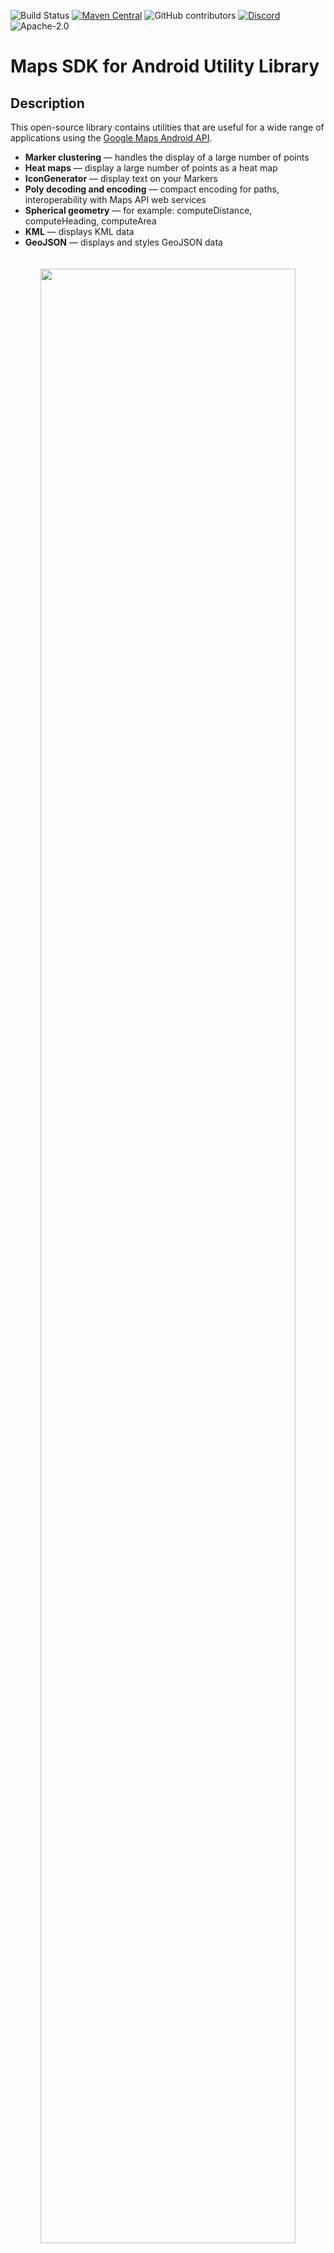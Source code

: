 ![Build Status](https://github.com/googlemaps/android-maps-utils/actions/workflows/test.yml/badge.svg?branch=main)
[![Maven Central](https://maven-badges.herokuapp.com/maven-central/com.google.maps.android/android-maps-utils/badge.svg)](https://maven-badges.herokuapp.com/maven-central/com.google.maps.android/android-maps-utils)
![GitHub contributors](https://img.shields.io/github/contributors/googlemaps/android-maps-utils?color=green)
[![Discord](https://img.shields.io/discord/676948200904589322)](https://discord.gg/hYsWbmk)
![Apache-2.0](https://img.shields.io/badge/license-Apache-blue)

# Maps SDK for Android Utility Library

## Description

This open-source library contains utilities that are useful for a wide
range of applications using the [Google Maps Android API][android-site].

- **Marker clustering** — handles the display of a large number of points
- **Heat maps** — display a large number of points as a heat map
- **IconGenerator** — display text on your Markers
- **Poly decoding and encoding** — compact encoding for paths,
  interoperability with Maps API web services
- **Spherical geometry** — for example: computeDistance, computeHeading,
  computeArea
- **KML** — displays KML data
- **GeoJSON** — displays and styles GeoJSON data

<p align="center"><img width="90%" vspace="20" src="https://cloud.githubusercontent.com/assets/1950036/6629704/f57bc6d8-c908-11e4-815a-0d909fe02f99.gif"></p>

You can also find Kotlin extensions for this library [here][android-maps-ktx].

## Developer Documentation

You can view the generated [reference docs][javadoc] for a full list of classes and their methods.

## Requirements

* Android API level 15+
* Maps SDK via Google Play Services ~OR (Deprecated) [Maps SDK v3 BETA] library~

## Installation

```groovy
dependencies {
    // Utilities for Maps SDK for Android (requires Google Play Services) 
    implementation 'com.google.maps.android:android-maps-utils:2.4.0'

    // (Deprecated) Alternately - Utilities for Maps SDK v3 BETA for Android (does not require Google Play Services)
    implementation 'com.google.maps.android:android-maps-utils-v3:2.4.0'
}
```

_**Note**: The Beta version of the SDK is deprecated and scheduled for decommissioning. A future version of the SDK will provide similar support for Beta features. See the [release notes](https://developers.google.com/maps/documentation/android-sdk/releases#2021-08-18) for more information._

## Demo App

<img src="https://developers.google.com/maps/documentation/android-sdk/images/utility-markercluster.png" width="150" align=right>

This repository includes a [demo app](demo) that illustrates the use of this library.

The version that depends on the Maps SDK for Android can be found under the `gms` Gradle product flavor, while version that depends on the Maps SDK V3 BETA can be found under the `v3` Gradle product flavor. The active product flavor can be modified through Android Studio’s [“Build Variants”](https://developer.android.com/studio/run#changing-variant) toolbar options.

To run the demo app, you'll have to:

1. [Get a Maps API key](https://developers.google.com/maps/documentation/android-sdk/get-api-key)
1. Open the file `local.properties` in the root project (this file should *NOT* be under version control to protect your API key)
1. Add a single line to `local.properties` that looks like `MAPS_API_KEY=YOUR_API_KEY`, where `YOUR_API_KEY` is the API key you obtained in the first step
1. Build and run the `gmsDebug` variant for the Maps SDK for Android version, or `v3Debug` for the Maps SDK v3 BETA version

## Migration Guide

Improvements made in version [1.0.0](https://github.com/googlemaps/android-maps-utils/releases/tag/1.0.0) of the library to support multiple layers on the map caused breaking changes to versions prior to it. These changes also modify behaviors that are documented in the [Maps SDK for Android Maps documentation](https://developers.google.com/maps/documentation/android-sdk/intro) site. This section outlines all those changes and how you can migrate to use this library since version 1.0.0.


### Adding Click Events

Click events originate in the layer-specific object that added the marker/ground overlay/polyline/polygon. In each layer, the click handlers are passed to the marker, ground overlay, polyline, or polygon `Collection` object.

```java
// Clustering
ClusterManager<ClusterItem> clusterManager = // Initialize ClusterManager - if you're using multiple maps features, use the constructor that passes in Manager objects (see next section)
clusterManager.setOnClusterItemClickListener(item -> {
    // Listen for clicks on a cluster item here
    return false;
});
clusterManager.setOnClusterClickListener(item -> {
    // Listen for clicks on a cluster here
    return false;
});

// GeoJson
GeoJsonLayer geoJsonLayer = // Initialize GeoJsonLayer - if you're using multiple maps features, use the constructor that passes in Manager objects (see next section)
geoJsonLayer.setOnFeatureClickListener(feature -> {
    // Listen for clicks on GeoJson features here
});

// KML
KmlLayer kmlLayer = // Initialize KmlLayer - if you're using multiple maps features, use the constructor that passes in Manager objects (see next section)
kmlLayer.setOnFeatureClickListener(feature -> {
    // Listen for clicks on KML features here
});
```

#### Using Manager Objects

If you use one of Manager objects in the package `com.google.maps.android` (e.g. `GroundOverlayManager`, `MarkerManager`, etc.), say from adding a KML layer, GeoJson layer, or Clustering, you will have to rely on the Collection specific to add an object to the map rather than adding that object directly to `GoogleMap`. This is because each Manager sets itself as a click listener so that it can manage click events coming from multiple layers.

For example, if you have additional `GroundOverlay` objects:

_New_

```java
GroundOverlayManager groundOverlayManager = // Initialize 

// Create a new collection first
GroundOverlayManager.Collection groundOverlayCollection = groundOverlayManager.newCollection();

// Add a new ground overlay
GroundOverlayOptions options = // ...
groundOverlayCollection.addGroundOverlay(options);
```

_Old_

```java
GroundOverlayOptions options = // ...
googleMap.addGroundOverlay(options);
```

This same pattern applies for `Marker`, `Circle`, `Polyline`, and `Polygon`.

### Adding a Custom Info Window
If you use `MarkerManager`, adding an `InfoWindowAdapter` and/or an `OnInfoWindowClickListener` should be done on the `MarkerManager.Collection` object.

_New_
```java
CustomInfoWindowAdapter adapter = // ...
OnInfoWindowClickListener listener = // ...

// Create a new Collection from a MarkerManager
MarkerManager markerManager = // ...
MarkerManager.Collection collection = markerManager.newCollection();

// Set InfoWindowAdapter and OnInfoWindowClickListener
collection.setInfoWindowAdapter(adapter);
collection.setOnInfoWindowClickListener(listener);

// Alternatively, if you are using clustering
ClusterManager<ClusterItem> clusterManager = // ...
MarkerManager.Collection markerCollection = clusterManager.getMarkerCollection();
markerCollection.setInfoWindowAdapter(adapter);
markerCollection.setOnInfoWindowClickListener(listener);
```

_Old_
```java
CustomInfoWindowAdapter adapter = // ...
OnInfoWindowClickListener listener = // ...
googleMap.setInfoWindowAdapter(adapter);
googleMap.setOnInfoWindowClickListener(listener);
```

### Adding a Marker Drag Listener

If you use `MarkerManager`, adding an `OnMarkerDragListener` should be done on the `MarkerManager.Collection` object.

_New_
```java
// Create a new Collection from a MarkerManager
MarkerManager markerManager = // ...
MarkerManager.Collection collection = markerManager.newCollection();

// Add markers to collection
MarkerOptions markerOptions = // ...
collection.addMarker(markerOptions);
// ...

// Set OnMarkerDragListener
GoogleMap.OnMarkerDragListener listener = // ...
collection.setOnMarkerDragListener(listener);

// Alternatively, if you are using clustering
ClusterManager<ClusterItem> clusterManager = // ...
MarkerManager.Collection markerCollection = clusterManager.getMarkerCollection();
markerCollection.setOnMarkerDragListener(listener);
```

_Old_
```java
// Add markers
MarkerOptions markerOptions = // ...
googleMap.addMarker(makerOptions);

// Add listener
GoogleMap.OnMarkerDragListener listener = // ...
googleMap.setOnMarkerDragListener(listener);
```

### Clustering

[A bug](https://github.com/googlemaps/android-maps-utils/issues/90) was fixed in v1 to properly clear and re-add markers via the `ClusterManager`.

For example, this didn't work pre-v1, but works for v1 and later:

```java
clusterManager.clearItems();
clusterManager.addItems(items);
clusterManager.cluster();
```

If you're using custom clustering (i.e, if you're extending `DefaultClusterRenderer`), you must override two additional methods in v1:
*  `onClusterItemUpdated()` - should be the same* as your `onBeforeClusterItemRendered()` method
*  `onClusterUpdated()` - should be the same* as your `onBeforeClusterRendered()` method

**Note that these methods can't be identical, as you need to use a `Marker` instead of `MarkerOptions`*

See the [`CustomMarkerClusteringDemoActivity`](demo/src/gms/java/com/google/maps/android/utils/demo/CustomMarkerClusteringDemoActivity.java) in the demo app for a complete example.

_New_

```java
    private class PersonRenderer extends DefaultClusterRenderer<Person> {
        ...     
        @Override
        protected void onBeforeClusterItemRendered(Person person, MarkerOptions markerOptions) {
            // Draw a single person - show their profile photo and set the info window to show their name
            markerOptions
                    .icon(getItemIcon(person))
                    .title(person.name);
        }
        
        /**
         * New in v1 
         */
        @Override
        protected void onClusterItemUpdated(Person person, Marker marker) {
            // Same implementation as onBeforeClusterItemRendered() (to update cached markers)
            marker.setIcon(getItemIcon(person));
            marker.setTitle(person.name);
        }
        
        @Override
        protected void onBeforeClusterRendered(Cluster<Person> cluster, MarkerOptions markerOptions) {
            // Draw multiple people.
            // Note: this method runs on the UI thread. Don't spend too much time in here (like in this example).
            markerOptions.icon(getClusterIcon(cluster));
        }
       
        /**
         * New in v1 
         */
        @Override
        protected void onClusterUpdated(Cluster<Person> cluster, Marker marker) {
            // Same implementation as onBeforeClusterRendered() (to update cached markers)
            marker.setIcon(getClusterIcon(cluster));
        }
        ...
    }
```

_Old_

```java
    private class PersonRenderer extends DefaultClusterRenderer<Person> {
        ...       
        @Override
        protected void onBeforeClusterItemRendered(Person person, MarkerOptions markerOptions) {
            // Draw a single person - show their profile photo and set the info window to show their name
            markerOptions
                    .icon(getItemIcon(person))
                    .title(person.name);
        }
        
        @Override
        protected void onBeforeClusterRendered(Cluster<Person> cluster, MarkerOptions markerOptions) {
            // Draw multiple people.
            // Note: this method runs on the UI thread. Don't spend too much time in here (like in this example).
            markerOptions.icon(getClusterIcon(cluster));
        }
        ...
    }
```

## Support

Encounter an issue while using this library?

If you find a bug or have a feature request, please [file an issue].
Or, if you'd like to contribute, send us a [pull request] and refer to our [code of conduct].

You can also reach us on our [Discord channel].

For more information, check out the detailed guide on the
[Google Developers site][devsite-guide].

[Maps SDK v3 BETA]: https://developers.google.com/maps/documentation/android-sdk/v3-client-migration
[file an issue]: https://github.com/googlemaps/android-maps-utils/issues/new/choose
[pull request]: https://github.com/googlemaps/android-maps-utils/compare
[code of conduct]: CODE_OF_CONDUCT.md
[Discord channel]: https://discord.gg/hYsWbmk
[android-site]: https://developer.android.com/training/maps/index.html
[devsite-guide]: https://developers.google.com/maps/documentation/android-api/utility/
[javadoc]: https://www.javadoc.io/doc/com.google.maps.android/android-maps-utils/latest/index.html
[android-maps-ktx]: https://github.com/googlemaps/android-maps-ktx
